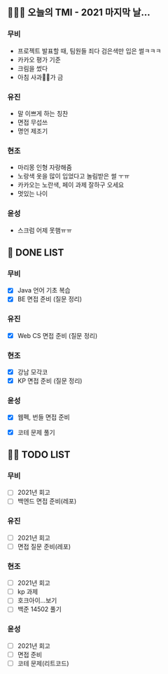 ## 🤸🏻‍♂️ 오늘의 TMI - 2021 마지막 날...

### 무비
- 프로젝트 발표할 때, 팀원들 죄다 검은색만 입은 썰ㅋㅋㅋ
- 카카오 평가 기준
- 크림을 썼다
- 아침 사과🍎🍎가 금

### 유진
- 말 이쁘게 하는 칭찬
- 면접 무섭쓰
- 명언 제조기

### 현조
- 마리몽 인형 자랑해줌
- 노랑색 옷을 많이 입었다고 놀림받은 썰 ㅜㅠ
- 카카오는 노란색, 페이 과제 잘하구 오세요 
- 멋있는 나이

### 윤성
- 스크럼 어제 못햄ㅠㅠ


## 🎨 DONE LIST

### 무비

- [x] Java 언어 기초 복습
- [x] BE 면접 준비 (질문 정리)

### 유진

- [x] Web CS 면접 준비 (질문 정리)

### 현조

- [x] 강남 모각코
- [x] KP 면접 준비 (질문 정리)

### 윤성

- [x] 웹펙, 번들 면접 준비
- [x] 코테 문제 풀기


## 🙋🏻 TODO LIST

### 무비
- [ ] 2021년 회고
- [ ] 백엔드 면접 준비(레포)

### 유진
- [ ] 2021년 회고
- [ ] 면접 질문 준비(레포)

### 현조
- [ ] 2021년 회고
- [ ] kp 과제
- [ ] 호크아이...보기
- [ ] 백준 14502 풀기

### 윤성
- [ ] 2021년 회고
- [ ] 면접 준비
- [ ] 코테 문제(리트코드)
